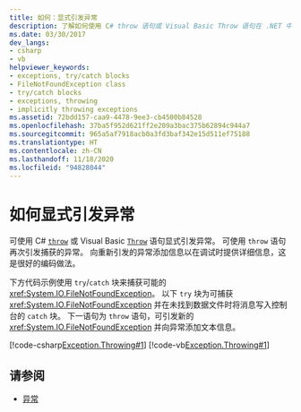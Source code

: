 ```yaml
---
title: 如何：显式引发异常
description: 了解如何使用 C# throw 语句或 Visual Basic Throw 语句在 .NET 中显式引发异常。
ms.date: 03/30/2017
dev_langs:
- csharp
- vb
helpviewer_keywords:
- exceptions, try/catch blocks
- FileNotFoundException class
- try/catch blocks
- exceptions, throwing
- implicitly throwing exceptions
ms.assetid: 72bdd157-caa9-4478-9ee3-cb4500b84528
ms.openlocfilehash: 37ba5f952d621ff2e209a3bac375b62894c944a7
ms.sourcegitcommit: 965a5af7918acb0a3fd3baf342e15d511ef75188
ms.translationtype: HT
ms.contentlocale: zh-CN
ms.lasthandoff: 11/18/2020
ms.locfileid: "94828044"
---
```

# <a name="how-to-explicitly-throw-exceptions"></a>如何显式引发异常

可使用 C# [`throw`](../../csharp/language-reference/keywords/throw.md) 或 Visual Basic [`Throw`](../../visual-basic/language-reference/statements/throw-statement.md) 语句显式引发异常。 可使用 `throw` 语句再次引发捕获的异常。 向重新引发的异常添加信息以在调试时提供详细信息，这是很好的编码做法。

下方代码示例使用 `try`/`catch` 块来捕获可能的 <xref:System.IO.FileNotFoundException>。 以下 `try` 块为可捕获 <xref:System.IO.FileNotFoundException> 并在未找到数据文件时将消息写入控制台的 `catch` 块。 下一语句为 `throw` 语句，可引发新的 <xref:System.IO.FileNotFoundException> 并向异常添加文本信息。

[!code-csharp[Exception.Throwing#1](~/samples/snippets/csharp/VS_Snippets_CLR/Exception.Throwing/CS/throw.cs#1)]
[!code-vb[Exception.Throwing#1](~/samples/snippets/visualbasic/VS_Snippets_CLR/Exception.Throwing/VB/throw.vb#1)]  

## <a name="see-also"></a>请参阅

- [异常](index.md)

